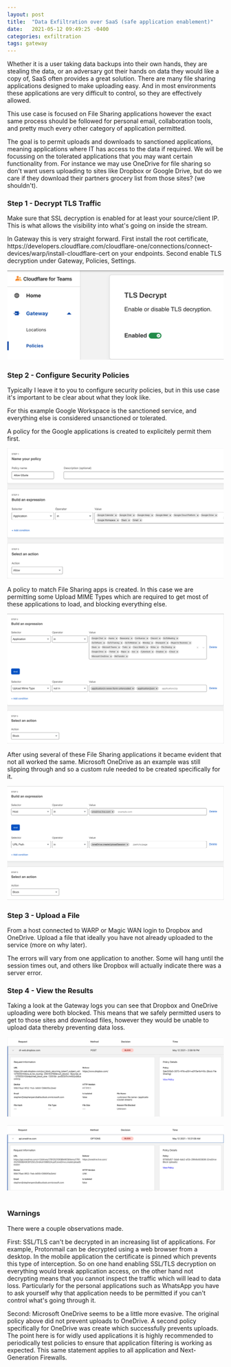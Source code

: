 ```yaml
---
layout: post
title:  "Data Exfiltration over SaaS (safe application enablement)"
date:   2021-05-12 09:49:25 -0400
categories: exfiltration 
tags: gateway
---
```

<p>
Whether it is a user taking data backups into their own hands, they are stealing the data, or an adversary got their hands on data they would like a copy of, SaaS often provides a great solution. There are many file sharing applications designed to make uploading easy. And in most environments these applications are very difficult to control, so they are effectively allowed. 
</p>

<p>
This use case is focused on File Sharing applications however the exact same process should be followed for personal email, collaboration tools, and pretty much every other category of application permitted.
</p>

<p>
The goal is to permit uploads and downloads to sanctioned applications, meaning applications where IT has access to the data if required. We will be focussing on the tolerated applications that you may want certain functionality from. For instance we may use OneDrive for file sharing so don't want users uploading to sites like Dropbox or Google Drive, but do we care if they download their partners grocery list from those sites? (we shouldn't).
</p>

<h3>Step 1 - Decrypt TLS Traffic</h3>

<p>
Make sure that SSL decryption is enabled for at least your source/client IP. This is what allows the visibility into what's going on inside the stream.
</p>

<p>In Gateway this is very straight forward. First install the root certificate, https://developers.cloudflare.com/cloudflare-one/connections/connect-devices/warp/install-cloudflare-cert on your endpoints. Second enable TLS decryption under Gateway, Policies, Settings.
</p>

<img src="/images/gateway-decrypt.png">

<h3>Step 2 - Configure Security Policies</h3>

<p>
Typically I leave it to you to configure security policies, but in this use case it's important to be clear about what they look like.
</p>

<p>
For this example Google Workspace is the sanctioned service, and everything else is considered unsanctioned or tolerated.
</p>

<p>
A policy for the Google applications is created to explicitely permit them first.
</p>

<img src="/images/gateway-gsuite.png">

<p>
A policy to match File Sharing apps is created. In this case we are permitting some Upload MIME Types which are required to get most of these applications to load, and blocking everything else.
</p>

<img src="/images/gateway-filesharing.png">

<p>
After using several of these File Sharing applications it became evident that not all worked the same. Microsoft OneDrive as an example was still slipping through and so a custom rule needed to be created specifically for it.
</p>

<img src="/images/gateway-onedrive.png">

<h3>Step 3 - Upload a File</h3>

<p>
From a host connected to WARP or Magic WAN login to Dropbox and OneDrive. Upload a file that ideally you have not already uploaded to the service (more on why later).
</p>

<p>
The errors will vary from one application to another. Some will hang until the session times out, and others like Dropbox will actually indicate there was a server error.
</p>


<h3>Step 4 - View the Results</h3>

<p>
Taking a look at the Gateway logs you can see that Dropbox and OneDrive uploading were both blocked. This means that we safely permitted users to get to those sites and download files, however they would be unable to upload data thereby preventing data loss.
</p>

<img src="/images/gateway-blockdropbox.png">
<br>
<br>
<img src="/images/gateway-blockonedrive.png">
<br>
<br>


<h3>Warnings</h3>

<p>
There were a couple observations made.
</p>

<p>
First: SSL/TLS can't be decrypted in an increasing list of applications. For example, Protonmail can be decrypted using a web browser from a desktop. In the mobile application the certificate is pinned which prevents this type of interception. So on one hand enabling SSL/TLS decryption on everything would break application access, on the other hand not decrypting means that you cannot inspect the traffic which will lead to data loss. Particularly for the personal applications such as WhatsApp you have to ask yourself why that application needs to be permitted if you can't control what's going through it.
</p>

<p>
Second: Microsoft OneDrive seems to be a little more evasive. The original policy above did not prevent uploads to OneDrive. A second policy specifically for OneDrive was create which successfully prevents uploads. The point here is for widly used applications it is highly recommended to periodically test policies to ensure that application filtering is working as expected. This same statement applies to all application and Next-Generation Firewalls.
</p>


